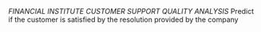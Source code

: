 *FINANCIAL INSTITUTE CUSTOMER SUPPORT QUALITY ANALYSIS*
Predict if the customer is satisfied by the resolution provided by the company
